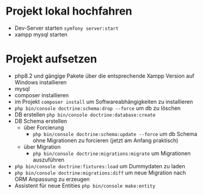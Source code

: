 # Projekt lokal hochfahren
* Dev-Server starten `symfony server:start` 
* xampp mysql starten

# Projekt aufsetzen
* php8.2 und gängige Pakete über die entsprechende Xampp Version auf Windows installieren
* mysql
* composer installieren
* im Projekt `composer install` um Softwareabhängigkeiten zu installieren
* `php bin/console doctrine:schema:drop --force` um db zu löschen
* DB erstellen `php bin/console doctrine:database:create`
* DB Schema erstellen
  * über Forcierung
    * `php bin/console doctrine:schema:update --force` um db Schema ohne Migrationen zu forcieren (jetzt am Anfang praktisch)
  * über Migration
    * `php bin/console doctrine:migrations:migrate` um Migrationen auszuführen
* `php bin/console doctrine:fixtures:load` um Dummydaten zu laden
* `php bin/console doctrine:migrations:diff` um neue Migration nach ORM Anpassung zu erzeugen
* Assistent für neue Entities `php bin/console make:entity`
